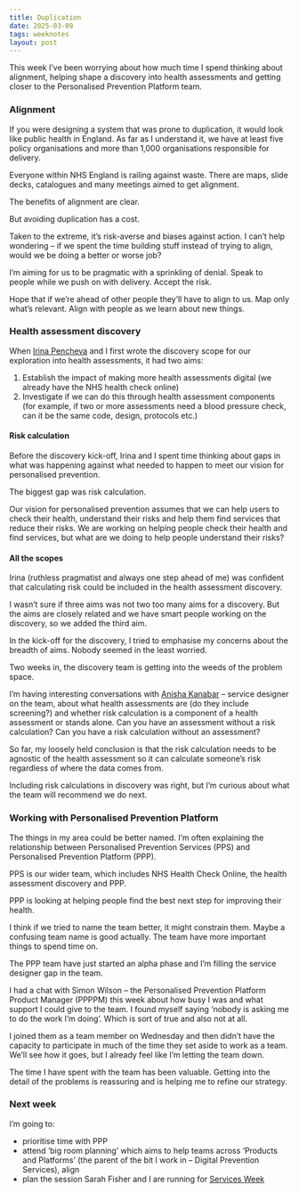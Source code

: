 ```yaml
---
title: Duplication
date: 2025-03-09
tags: weeknotes
layout: post
---
```

This week I’ve been worrying about how much time I spend thinking about alignment, helping shape a discovery into health assessments and getting closer to the Personalised Prevention Platform team.

### Alignment

If you were designing a system that was prone to duplication, it would look like public health in England. As far as I understand it, we have at least five policy organisations and more than 1,000 organisations responsible for delivery.

Everyone within NHS England is railing against waste. There are maps, slide decks, catalogues and many meetings aimed to get alignment.

The benefits of alignment are clear.

But avoiding duplication has a cost.

Taken to the extreme, it’s risk-averse and biases against action. I can’t help wondering – if we spent the time building stuff instead of trying to align, would we be doing a better or worse job?

I’m aiming for us to be pragmatic with a sprinkling of denial. Speak to people while we push on with delivery. Accept the risk.

Hope that if we’re ahead of other people they’ll have to align to us. Map only what’s relevant. Align with people as we learn about new things.

### Health assessment discovery

When [Irina Pencheva](https://www.linkedin.com/in/irina-pencheva-2b431825/) and I first wrote the discovery scope for our exploration into health assessments, it had two aims:

1. Establish the impact of making more health assessments digital (we already have the NHS health check online)
2. Investigate if we can do this through health assessment components (for example, if two or more assessments need a blood pressure check, can it be the same code, design, protocols etc.)

#### Risk calculation

Before the discovery kick-off, Irina and I spent time thinking about gaps in what was happening against what needed to happen to meet our vision for personalised prevention.

The biggest gap was risk calculation.

Our vision for personalised prevention assumes that we can help users to check their health, understand their risks and help them find services that reduce their risks. We are working on helping people check their health and find services, but what are we doing to help people understand their risks?

#### All the scopes

Irina (ruthless pragmatist and always one step ahead of me) was confident that calculating risk could be included in the health assessment discovery.

I wasn’t sure if three aims was not two too many aims for a discovery. But the aims are closely related and we have smart people working on the discovery, so we added the third aim.

In the kick-off for the discovery, I tried to emphasise my concerns about the breadth of aims. Nobody seemed in the least worried.

Two weeks in, the discovery team is getting into the weeds of the problem space.

I’m having interesting conversations with [Anisha Kanabar](https://www.linkedin.com/in/anishakanabar/) – service designer on the team, about what health assessments are (do they include screening?) and whether risk calculation is a component of a health assessment or stands alone. Can you have an assessment without a risk calculation? Can you have a risk calculation without an assessment?

So far, my loosely held conclusion is that the risk calculation needs to be agnostic of the health assessment so it can calculate someone’s risk regardless of where the data comes from.

Including risk calculations in discovery was right, but I’m curious about what the team will recommend we do next.

### Working with Personalised Prevention Platform

The things in my area could be better named. I’m often explaining the relationship between Personalised Prevention Services (PPS) and Personalised Prevention Platform (PPP).

PPS is our wider team, which includes NHS Health Check Online, the health assessment discovery and PPP.

PPP is looking at helping people find the best next step for improving their health.

I think if we tried to name the team better, it might constrain them. Maybe a confusing team name is good actually. The team have more important things to spend time on.

The PPP team have just started an alpha phase and I’m filling the service designer gap in the team.

I had a chat with Simon Wilson – the Personalised Prevention Platform Product Manager (PPPPM) this week about how busy I was and what support I could give to the team. I found myself saying ‘nobody is asking me to do the work I’m doing’. Which is sort of true and also not at all.

I joined them as a team member on Wednesday and then didn’t have the capacity to participate in much of the time they set aside to work as a team. We’ll see how it goes, but I already feel like I’m letting the team down.

The time I have spent with the team has been valuable. Getting into the detail of the problems is reassuring and is helping me to refine our strategy.

### Next week

I’m going to:

- prioritise time with PPP
- attend ‘big room planning’ which aims to help teams across ‘Products and Platforms’ (the parent of the bit I work in – Digital Prevention Services), align
- plan the session Sarah Fisher and I are running for [Services Week](https://services.blog.gov.uk/2025/01/30/get-involved-with-services-week-2025/)
